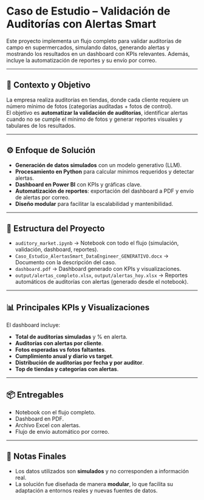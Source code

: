 # Caso de Estudio – Validación de Auditorías con Alertas Smart

Este proyecto implementa un flujo completo para validar auditorías de campo en supermercados, simulando datos, generando alertas y mostrando los resultados en un dashboard con KPIs relevantes. Además, incluye la automatización de reportes y su envío por correo.

---

## 📌 Contexto y Objetivo
La empresa realiza auditorías en tiendas, donde cada cliente requiere un número mínimo de fotos (categorías auditadas + fotos de control).  
El objetivo es **automatizar la validación de auditorías**, identificar alertas cuando no se cumple el mínimo de fotos y generar reportes visuales y tabulares de los resultados.

---

## ⚙️ Enfoque de Solución
- **Generación de datos simulados** con un modelo generativo (LLM).
- **Procesamiento en Python** para calcular mínimos requeridos y detectar alertas.
- **Dashboard en Power BI** con KPIs y gráficas clave.
- **Automatización de reportes**: exportación del dashboard a PDF y envío de alertas por correo.
- **Diseño modular** para facilitar la escalabilidad y mantenibilidad.

---

## 📂 Estructura del Proyecto
- `auditory_market.ipynb` → Notebook con todo el flujo (simulación, validación, dashboard, reportes).
- `Caso_Estudio_AlertasSmart_DataEngineer_GENERATIVO.docx` → Documento con la descripción del caso.
- `dashboard.pdf` → Dashboard generado con KPIs y visualizaciones.
- `output/alertas_completo.xlsx`, `output/alertas_hoy.xlsx` → Reportes automáticos de auditorías con alertas (generado desde el notebook).

---

## 📊 Principales KPIs y Visualizaciones
El dashboard incluye:
- **Total de auditorías simuladas** y % en alerta.  
- **Auditorías con alertas por cliente**.  
- **Fotos esperadas vs fotos faltantes**.  
- **Cumplimiento anual y diario vs target**.  
- **Distribución de auditorías por fecha y por auditor**.  
- **Top de tiendas y categorías con alertas**.   

---

## 📦 Entregables
- Notebook con el flujo completo.  
- Dashboard en PDF.  
- Archivo Excel con alertas.  
- Flujo de envío automático por correo.  

---

## 🔎 Notas Finales
- Los datos utilizados son **simulados** y no corresponden a información real.  
- La solución fue diseñada de manera **modular**, lo que facilita su adaptación a entornos reales y nuevas fuentes de datos.  
